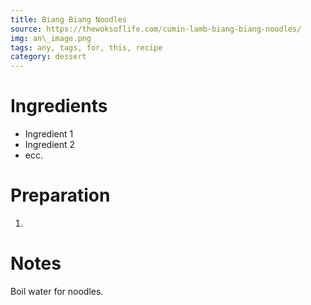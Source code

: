 ```yaml
---
title: Biang Biang Noodles
source: https://thewoksoflife.com/cumin-lamb-biang-biang-noodles/
img: an\_image.png
tags: any, tags, for, this, recipe
category: dessert
---
```




Ingredients
===========

* Ingredient 1
* Ingredient 2
* ecc.

Preparation
===========
1.

Notes
=====

Boil water for noodles.

